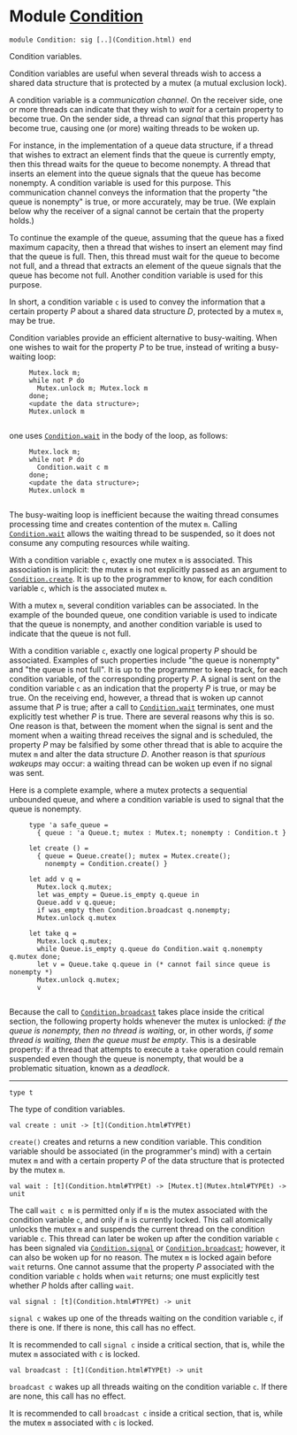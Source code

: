 # Module [Condition](type_Condition.html)


```
module Condition: sig [..](Condition.html) end
```


Condition variables.


Condition variables are useful when several threads wish to access a
 shared data structure that is protected by a mutex (a mutual exclusion
 lock).


A condition variable is a *communication channel*. On the receiver
 side, one or more threads can indicate that they wish to *wait*
 for a certain property to become true. On the sender side, a thread
 can *signal* that this property has become true, causing one (or
 more) waiting threads to be woken up.


For instance, in the implementation of a queue data structure, if a
 thread that wishes to extract an element finds that the queue is
 currently empty, then this thread waits for the queue to become
 nonempty. A thread that inserts an element into the queue signals
 that the queue has become nonempty. A condition variable is used for this
 purpose. This communication channel conveys the information that
 the property "the queue is nonempty" is true, or more accurately,
 may be true. (We explain below why the receiver of a signal cannot
 be certain that the property holds.)


To continue the example of the queue, assuming that the queue has a fixed
 maximum capacity, then a thread that wishes to insert an element
 may find that the queue is full. Then, this thread must wait for
 the queue to become not full, and a thread that extracts an element
 of the queue signals that the queue has become not full. Another
 condition variable is used for this purpose.


In short, a condition variable `c` is used to convey the information
 that a certain property *P* about a shared data structure *D*,
 protected by a mutex `m`, may be true.


Condition variables provide an efficient alternative to busy-waiting.
 When one wishes to wait for the property *P* to be true,
 instead of writing a busy-waiting loop:



```
     Mutex.lock m;
     while not P do
       Mutex.unlock m; Mutex.lock m
     done;
     <update the data structure>;
     Mutex.unlock m
   
```
one uses [`Condition.wait`](Condition.html#VALwait) in the body of the loop, as follows:



```
     Mutex.lock m;
     while not P do
       Condition.wait c m
     done;
     <update the data structure>;
     Mutex.unlock m
   
```
The busy-waiting loop is inefficient because the waiting thread
 consumes processing time and creates contention of the mutex `m`.
 Calling [`Condition.wait`](Condition.html#VALwait) allows the waiting thread to be suspended, so it
 does not consume any computing resources while waiting.


With a condition variable `c`, exactly one mutex `m` is associated.
 This association is implicit: the mutex `m` is not explicitly passed
 as an argument to [`Condition.create`](Condition.html#VALcreate). It is up to the programmer to know, for
 each condition variable `c`, which is the associated mutex `m`.


With a mutex `m`, several condition variables can be associated.
 In the example of the bounded queue, one condition variable is
 used to indicate that the queue is nonempty, and another condition
 variable is used to indicate that the queue is not full.


With a condition variable `c`, exactly one logical property *P*
 should be associated. Examples of such properties
 include "the queue is nonempty" and "the queue is not full".
 It is up to the programmer to keep track, for each condition
 variable, of the corresponding property *P*.
 A signal is sent on the condition variable `c`
 as an indication that the property *P* is true, or may be true.
 On the receiving end, however, a thread that is woken up
 cannot assume that *P* is true;
 after a call to [`Condition.wait`](Condition.html#VALwait) terminates,
 one must explicitly test whether *P* is true.
 There are several reasons why this is so.
 One reason is that,
 between the moment when the signal is sent
 and the moment when a waiting thread receives the signal
 and is scheduled,
 the property *P* may be falsified by some other thread
 that is able to acquire the mutex `m` and alter the data structure *D*.
 Another reason is that *spurious wakeups* may occur:
 a waiting thread can be woken up even if no signal was sent.


Here is a complete example, where a mutex protects a sequential
 unbounded queue, and where a condition variable is used to signal
 that the queue is nonempty.



```
     type 'a safe_queue =
       { queue : 'a Queue.t; mutex : Mutex.t; nonempty : Condition.t }

     let create () =
       { queue = Queue.create(); mutex = Mutex.create();
         nonempty = Condition.create() }

     let add v q =
       Mutex.lock q.mutex;
       let was_empty = Queue.is_empty q.queue in
       Queue.add v q.queue;
       if was_empty then Condition.broadcast q.nonempty;
       Mutex.unlock q.mutex

     let take q =
       Mutex.lock q.mutex;
       while Queue.is_empty q.queue do Condition.wait q.nonempty q.mutex done;
       let v = Queue.take q.queue in (* cannot fail since queue is nonempty *)
       Mutex.unlock q.mutex;
       v
   
```
Because the call to [`Condition.broadcast`](Condition.html#VALbroadcast) takes place inside the critical
 section, the following property holds whenever the mutex is unlocked:
 *if the queue is nonempty, then no thread is waiting*,
 or, in other words,
 *if some thread is waiting, then the queue must be empty*.
 This is a desirable property: if a thread
 that attempts to execute a `take` operation
 could remain suspended
 even though the queue is nonempty,
 that would be a problematic situation,
 known as a *deadlock*.





---


```
type t 
```


The type of condition variables.




```
val create : unit -> [t](Condition.html#TYPEt)
```


`create()` creates and returns a new condition variable.
 This condition variable should be associated (in the programmer's mind)
 with a certain mutex `m` and with a certain property *P* of the data
 structure that is protected by the mutex `m`.




```
val wait : [t](Condition.html#TYPEt) -> [Mutex.t](Mutex.html#TYPEt) -> unit
```


The call `wait c m` is permitted only if `m` is the mutex associated
 with the condition variable `c`, and only if `m` is currently locked.
 This call atomically unlocks the mutex `m` and suspends the
 current thread on the condition variable `c`. This thread can
 later be woken up after the condition variable `c` has been signaled
 via [`Condition.signal`](Condition.html#VALsignal) or [`Condition.broadcast`](Condition.html#VALbroadcast); however, it can also be woken up for
 no reason. The mutex `m` is locked again before `wait` returns. One
 cannot assume that the property *P* associated with the condition
 variable `c` holds when `wait` returns; one must explicitly test
 whether *P* holds after calling `wait`.




```
val signal : [t](Condition.html#TYPEt) -> unit
```


`signal c` wakes up one of the threads waiting on the condition
 variable `c`, if there is one. If there is none, this call has
 no effect.


It is recommended to call `signal c` inside a critical section,
 that is, while the mutex `m` associated with `c` is locked.




```
val broadcast : [t](Condition.html#TYPEt) -> unit
```


`broadcast c` wakes up all threads waiting on the condition
 variable `c`. If there are none, this call has no effect.


It is recommended to call `broadcast c` inside a critical section,
 that is, while the mutex `m` associated with `c` is locked.



